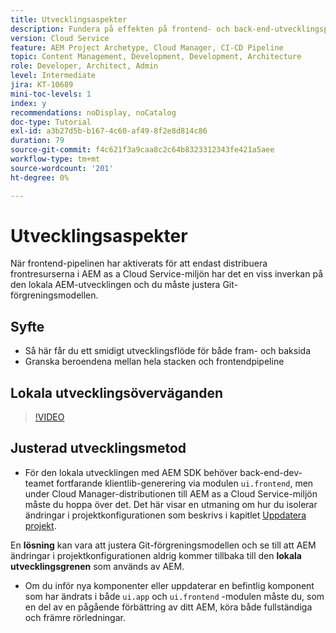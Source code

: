 ```yaml
---
title: Utvecklingsaspekter
description: Fundera på effekten på frontend- och back-end-utvecklingsprocessen när du aktiverar front-end-flödet.
version: Cloud Service
feature: AEM Project Archetype, Cloud Manager, CI-CD Pipeline
topic: Content Management, Development, Development, Architecture
role: Developer, Architect, Admin
level: Intermediate
jira: KT-10689
mini-toc-levels: 1
index: y
recommendations: noDisplay, noCatalog
doc-type: Tutorial
exl-id: a3b27d5b-b167-4c60-af49-8f2e8d814c86
duration: 79
source-git-commit: f4c621f3a9caa8c2c64b8323312343fe421a5aee
workflow-type: tm+mt
source-wordcount: '201'
ht-degree: 0%

---
```


# Utvecklingsaspekter

När frontend-pipelinen har aktiverats för att endast distribuera frontresurserna i AEM as a Cloud Service-miljön har det en viss inverkan på den lokala AEM-utvecklingen och du måste justera Git-förgreningsmodellen.

## Syfte

* Så här får du ett smidigt utvecklingsflöde för både fram- och baksida
* Granska beroendena mellan hela stacken och frontendpipeline


## Lokala utvecklingsöverväganden

>[!VIDEO](https://video.tv.adobe.com/v/3409421?quality=12&learn=on)


## Justerad utvecklingsmetod

* För den lokala utvecklingen med AEM SDK behöver back-end-dev-teamet fortfarande klientlib-generering via modulen `ui.frontend`, men under Cloud Manager-distributionen till AEM as a Cloud Service-miljön måste du hoppa över det. Det här visar en utmaning om hur du isolerar ändringar i projektkonfigurationen som beskrivs i kapitlet [Uppdatera projekt](update-project.md).

En __lösning__ kan vara att justera Git-förgreningsmodellen och se till att AEM ändringar i projektkonfigurationen aldrig kommer tillbaka till den __lokala utvecklingsgrenen__ som används av AEM.


* Om du inför nya komponenter eller uppdaterar en befintlig komponent som har ändrats i både `ui.app` och `ui.frontend` -modulen måste du, som en del av en pågående förbättring av ditt AEM, köra både fullständiga och främre rörledningar.
